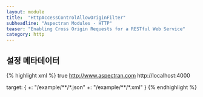 ```yaml
---
layout: module
title:  "HttpAccessControlAllowOriginFilter"
subheadline: "Aspectran Modules - HTTP"
teaser: "Enabling Cross Origin Requests for a RESTful Web Service"
category: http
---
```


## 설정 메타데이터

{% highlight xml %}
<bean id="httpAccessControlAllowOriginFilter" class="com.aspectran.support.http.HttpAccessControlAllowOriginFilter" scope="singleton">
  <property>
    <item name="withCredentials" valueType="boolean">true</item>
    <item name="origins" type="set">
      <value>http://www.aspectran.com</value>
      <value>http://localhost:4000</value>
    </item>
  </property>
</bean>

<aspect id="httpAccessControlAllowOriginFilterAspect">
  <joinpoint scope="translet">
    <pointcut>
      target: {
        +: "/example/**/*.json"
        +: "/example/**/*.xml"
      }
    </pointcut>
  </joinpoint>
  <advice bean="httpAccessControlAllowOriginFilter">
    <after>
      <action method="checkAccessControlAllowCredentials"/>
    </after>
  </advice>
</aspect>
{% endhighlight %}
